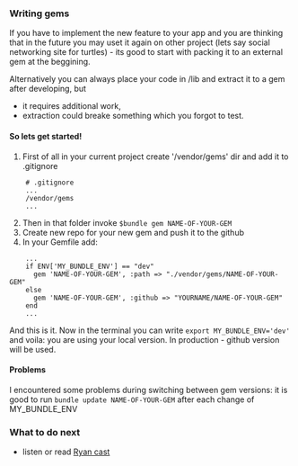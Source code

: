 ### Writing gems

If you have to implement the new feature to your app and you are thinking that in the future you may uset it again on other project (lets say social networking site for turtles) - its good to start with packing it to an external gem at the beggining. 

Alternatively you can always place your code in /lib and extract it to a gem after developing, but
- it requires additional work,
- extraction could breake something which you forgot to test.

#### So lets get started!

1. First of all in your current project create '/vendor/gems' dir and add it to .gitignore
  ```
      # .gitignore
      ...
      /vendor/gems
      ...
  ```
2. Then in that folder invoke `$bundle gem NAME-OF-YOUR-GEM`
3. Create new repo for your new gem and push it to the github
4. In your Gemfile add:
  ```
      ...
      if ENV['MY_BUNDLE_ENV'] == "dev"
        gem 'NAME-OF-YOUR-GEM', :path => "./vendor/gems/NAME-OF-YOUR-GEM"
      else
        gem 'NAME-OF-YOUR-GEM', :github => "YOURNAME/NAME-OF-YOUR-GEM"
      end
      ...
  ```

And this is it. Now in the terminal you can write `export MY_BUNDLE_ENV='dev'` and voila: you are using your local version. In production - github version will be used.

#### Problems

I encountered some problems during switching between gem versions: it is good to run `bundle update NAME-OF-YOUR-GEM` after each change of MY_BUNDLE_ENV

### What to do next

- listen or read [Ryan cast](http://railscasts.com/episodes/245-new-gem-with-bundler?view=asciicast)
